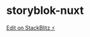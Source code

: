 # storyblok-nuxt

[Edit on StackBlitz ⚡️](https://stackblitz.com/edit/nuxt-3-quickstart-demo-9tgkv6)